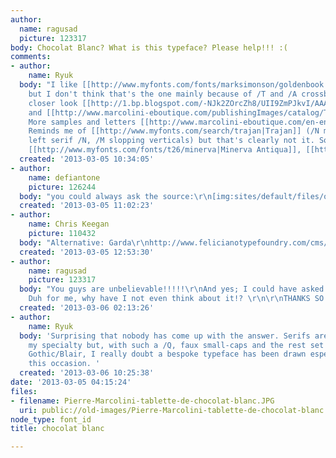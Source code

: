 ```yaml
---
author:
  name: ragusad
  picture: 123317
body: Chocolat Blanc? What is this typeface? Please help!!! :(
comments:
- author:
    name: Ryuk
  body: "I like [[http://www.myfonts.com/fonts/marksimonson/goldenbook|Goldenbook]]
    but I don't think that's the one mainly because of /T and /A crossbar.\r\n\r\nEDIT:
    closer look [[http://1.bp.blogspot.com/-NJk2ZOrcZh8/UII9ZmPJkvI/AAAAAAAAEKU/hiKk8ugg5uw/s1600/IMG_2223.jpg|here]]
    and [[http://www.marcolini-eboutique.com/publishingImages/catalog/TR00021_large.jpg|here]].
    More samples and letters [[http://www.marcolini-eboutique.com/en-en/tablets-and-treats?category=Tablets(Marcolini-Base)|here]].
    Reminds me of [[http://www.myfonts.com/search/trajan|Trajan]] (/N missing top
    left serif /N, /M slopping verticals) but that's clearly not it. Some more I like:
    [[http://www.myfonts.com/fonts/t26/minerva|Minerva Antiqua]], [[http://www.myfonts.com/fonts/canadatype/orpheus-pro|Orpheus]]."
  created: '2013-03-05 10:34:05'
- author:
    name: defiantone
    picture: 126244
  body: "you could always ask the source:\r\n[img:sites/default/files/old-images/snap_4638.png]"
  created: '2013-03-05 11:02:23'
- author:
    name: Chris Keegan
    picture: 110432
  body: "Alternative: Garda\r\nhttp://www.felicianotypefoundry.com/cms/fonts/garda"
  created: '2013-03-05 12:53:30'
- author:
    name: ragusad
    picture: 123317
  body: "You guys are unbelievable!!!!!\r\nAnd yes; I could have asked the source.
    Duh for me, why have I not even think about it!? \r\n\r\nTHANKS SO MUCH!!!"
  created: '2013-03-06 02:13:26'
- author:
    name: Ryuk
  body: 'Surprising that nobody has come up with the answer. Serifs are clearly not
    my specialty but, with such a /Q, faux small-caps and the rest set in Engravers
    Gothic/Blair, I really doubt a bespoke typeface has been drawn especially for
    this occasion. '
  created: '2013-03-06 10:25:38'
date: '2013-03-05 04:15:24'
files:
- filename: Pierre-Marcolini-tablette-de-chocolat-blanc.JPG
  uri: public://old-images/Pierre-Marcolini-tablette-de-chocolat-blanc.JPG
node_type: font_id
title: chocolat blanc

---
```

